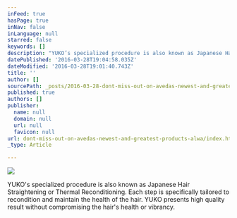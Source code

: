 ```yaml
---
inFeed: true
hasPage: true
inNav: false
inLanguage: null
starred: false
keywords: []
description: "YUKO’s specialized procedure is also known as Japanese Hair Straightening or Thermal Reconditioning. Each step is specifically tailored to recondition and maintain the health of the hair. YUKO presents high quality result without compromising the hair’s health or vibrancy. \n\n "
datePublished: '2016-03-28T19:04:58.035Z'
dateModified: '2016-03-28T19:01:40.743Z'
title: ''
author: []
sourcePath: _posts/2016-03-28-dont-miss-out-on-avedas-newest-and-greatest-products-alwa.md
published: true
authors: []
publisher:
  name: null
  domain: null
  url: null
  favicon: null
url: dont-miss-out-on-avedas-newest-and-greatest-products-alwa/index.html
_type: Article

---
```

![](https://the-grid-user-content.s3-us-west-2.amazonaws.com/dcabb51f-13f8-492b-b155-5f5a52671d2d.jpg)

YUKO's specialized procedure is also known as Japanese Hair Straightening or Thermal Reconditioning. Each step is specifically tailored to recondition and maintain the health of the hair. YUKO presents high quality result without compromising the hair's health or vibrancy.